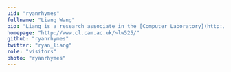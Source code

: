 ```yaml
---
uid: "ryanrhymes"
fullname: "Liang Wang"
bio: "Liang is a research associate in the [Computer Laboratory](http://www.cl.cam.ac.uk/). I am also affiliated with [Queens' College](http://www.queens.cam.ac.uk/) at Cambridge University. I am supervised by [Prof. Jon Crowcroft](http://www.cl.cam.ac.uk/~jac22/), and mentored by [Prof. Andy Hopper](http://www.cl.cam.ac.uk/~ah12/). He received both my M.Sc and Ph.D degrees from University of Helsinki, Finland, under the supervision of [Prof. Jussi Kangasharju.](https://www.cs.helsinki.fi/en/people/jakangas) His work focuses on information-centric networking, network architecture, network optimisation and protocol design, with a strong interest in data analytics and big data framework. He also teaches, and is an Associated Fellow in the [British Higher Education Academy](https://www.heacademy.ac.uk/)."
homepage: "http://www.cl.cam.ac.uk/~lw525/"
github: "ryanrhymes"
twitter: "ryan_liang"
role: "visitors"
photo: "ryanrhymes"
---
```

